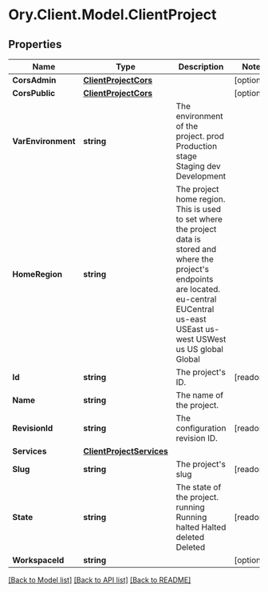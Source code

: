 # Ory.Client.Model.ClientProject

## Properties

Name | Type | Description | Notes
------------ | ------------- | ------------- | -------------
**CorsAdmin** | [**ClientProjectCors**](ClientProjectCors.md) |  | [optional] 
**CorsPublic** | [**ClientProjectCors**](ClientProjectCors.md) |  | [optional] 
**VarEnvironment** | **string** | The environment of the project. prod Production stage Staging dev Development | 
**HomeRegion** | **string** | The project home region.  This is used to set where the project data is stored and where the project&#39;s endpoints are located. eu-central EUCentral us-east USEast us-west USWest us US global Global | 
**Id** | **string** | The project&#39;s ID. | [readonly] 
**Name** | **string** | The name of the project. | 
**RevisionId** | **string** | The configuration revision ID. | [readonly] 
**Services** | [**ClientProjectServices**](ClientProjectServices.md) |  | 
**Slug** | **string** | The project&#39;s slug | [readonly] 
**State** | **string** | The state of the project. running Running halted Halted deleted Deleted | [readonly] 
**WorkspaceId** | **string** |  | [optional] 

[[Back to Model list]](../README.md#documentation-for-models) [[Back to API list]](../README.md#documentation-for-api-endpoints) [[Back to README]](../README.md)

